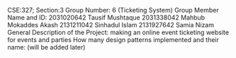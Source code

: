 
CSE:327; Section:3
Group Number: 6 (Ticketing System)
Group Member Name and ID:
2031020642	Tausif Mushtaque
2031338042	Mahbub Mokaddes Akash
2131211042	Sinhadul Islam
2131927642	Samia Nizam
General Description of the Project: making an online event ticketing website for events and parties
How many design patterns implemented and their name: (will be added later)